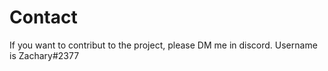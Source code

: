 # Contact

If you want to contribut to the project, please DM me in discord. Username is Zachary#2377
